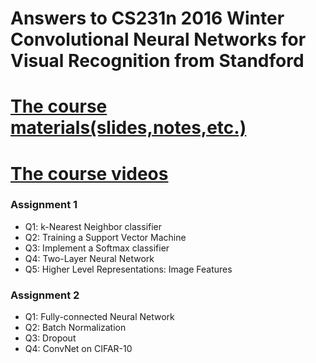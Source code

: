 # Answers to CS231n 2016 Winter Convolutional Neural Networks for Visual Recognition from Standford
# [The course materials(slides,notes,etc.)](http://cs231n.stanford.edu/2016/syllabus)   
# [The course videos](https://www.youtube.com/watch?v=g-PvXUjD6qg&list=PLlJy-eBtNFt6EuMxFYRiNRS07MCWN5UIA)

### Assignment 1
* Q1: k-Nearest Neighbor classifier
* Q2: Training a Support Vector Machine
* Q3: Implement a Softmax classifier
* Q4: Two-Layer Neural Network 
* Q5: Higher Level Representations: Image Features

### Assignment 2
* Q1: Fully-connected Neural Network
* Q2: Batch Normalization
* Q3: Dropout
* Q4: ConvNet on CIFAR-10
